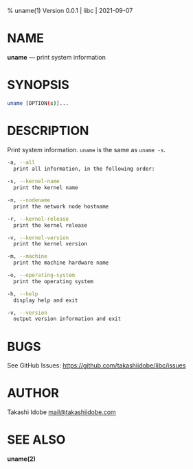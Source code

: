 % uname(1) Version 0.0.1 | libc | 2021-09-07

NAME
====

**uname** — print system information 

SYNOPSIS
========

```sh
uname [OPTION(s)]...
```

DESCRIPTION
===========

Print system information. `uname` is the same as `uname -s`.

```sh
-a, --all
  print all information, in the following order:
              
-s, --kernel-name
  print the kernel name

-n, --nodename
  print the network node hostname

-r, --kernel-release
  print the kernel release

-v, --kernel-version
  print the kernel version

-m, --machine
  print the machine hardware name

-o, --operating-system
  print the operating system

-h, --help 
  display help and exit

-v, --version 
  output version information and exit
```

BUGS
====

See GitHub Issues: <https://github.com/takashiidobe/libc/issues>

AUTHOR
======

Takashi Idobe <mail@takashiidobe.com>

SEE ALSO
========

**uname(2)** 
